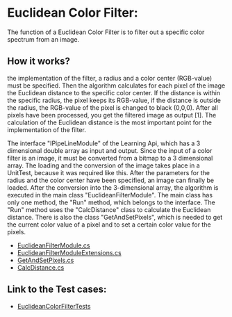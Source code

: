 Euclidean Color Filter:
===================


The function of a Euclidean Color Filter is to filter out a specific color spectrum from an image.

## How it works?

the implementation of the filter, a radius and a color center (RGB-value) must be specified. Then the algorithm calculates for each pixel of the image the Euclidean distance to the specific color center. If the distance is within the specific radius, the pixel keeps its RGB-value, if the distance is outside the radius, the RGB-value of the pixel is changed to black (0,0,0). After all pixels have been processed, you get the filtered image as output [1]. The calculation of the Euclidean distance is the most important point for the implementation of the filter.

The interface "IPipeLineModule" of the Learning Api, which has a 3 dimensional double array as input and output. Since the input of a color filter is an image, it must be converted from a bitmap to a 3 dimensional array. The loading and the conversion of the image takes place in a UnitTest, because it was required like this. After the parameters for the radius and the color center have been specified, an image can finally be loaded. After the conversion into the 3-dimensional array, the algorithm is executed in the main class "EuclideanFilterModule". The main class has only one method, the "Run" method, which belongs to the interface. The "Run" method uses the "CalcDistance" class to calculate the Euclidean distance. There is also the class "GetAndSetPixels", which is needed to get the current color value of a pixel and to set a certain color value for the pixels.

- [EuclideanFilterModule.cs](https://github.com/UniversityOfAppliedSciencesFrankfurt/LearningApi/blob/Deepali_EclideanFilter/LearningApi/EuclideanColorFilter/EuclideanFilter/EuclideanFilterModule.cs)
- [EuclideanFilterModuleExtensions.cs](https://github.com/UniversityOfAppliedSciencesFrankfurt/LearningApi/blob/Deepali_EclideanFilter/LearningApi/EuclideanColorFilter/EuclideanFilter/EuclideanFilterModuleExtensions.cs) 
- [GetAndSetPixels.cs](https://github.com/UniversityOfAppliedSciencesFrankfurt/LearningApi/blob/Deepali_EclideanFilter/LearningApi/EuclideanColorFilter/EuclideanFilter/GetAndSetPixels.cs)
- [CalcDistance.cs](https://github.com/UniversityOfAppliedSciencesFrankfurt/LearningApi/blob/Deepali_EclideanFilter/LearningApi/EuclideanColorFilter/EuclideanFilter/CalcDistance.cs)

## Link to the Test cases:

- [EuclideanColorFilterTests](https://github.com/UniversityOfAppliedSciencesFrankfurt/LearningApi/tree/Deepali_EclideanFilter/LearningApi/EuclideanColorFilter/EuclideanColorFilterTests)